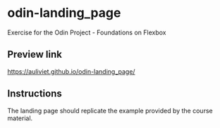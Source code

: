 # odin-landing_page
Exercise for the Odin Project - Foundations on Flexbox

## Preview link
https://auliviet.github.io/odin-landing_page/

## Instructions
The landing page should replicate the example provided by the course material.